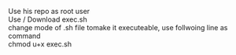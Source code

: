 Use his repo as root user </br>
Use / Download exec.sh</br>
change mode of .sh file tomake it executeable, use follwoing line as command</br>
chmod u+x exec.sh</br>

